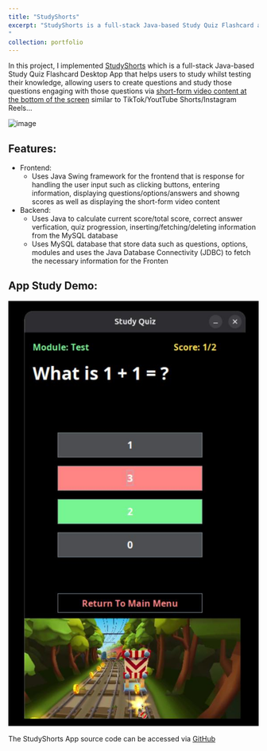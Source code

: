 ```yaml
---
title: "StudyShorts"
excerpt: "StudyShorts is a full-stack Java-based Study Quiz Flashcard app that helps user to study whilst testing their knowledge, allowing users to create questions and study those questions engaging with those questions via short-form video content at the bottom of the screen similar to TikTok/YoutTube Shorts/Instagram Reels...
"
collection: portfolio
---
```


In this project, I implemented [StudyShorts](https://github.com/T-Kalv/StudyShorts) which is a full-stack Java-based Study Quiz Flashcard Desktop App that helps users to study whilst testing their knowledge, allowing users to create questions and study those questions engaging with those questions via [short-form video content at the bottom of the screen](https://github.com/T-Kalv/StudyShorts/blob/main/StudyScreen.gif) similar to TikTok/YoutTube Shorts/Instagram Reels...

<img width="1770" height="966" alt="image" src="https://github.com/user-attachments/assets/68f235c1-a6d1-4251-9d55-faeed38c7cad" />

## Features:
- Frontend:
    - Uses Java Swing framework for the frontend that is response for handling the user input such as clicking buttons, entering information, displaying questions/options/answers and showng scores as well as displaying the short-form video content
- Backend:
    - Uses Java to calculate current score/total score, correct answer verfication, quiz progression, inserting/fetching/deleting information from the MySQL database
    - Uses MySQL database that store data such as questions, options, modules and uses the Java Database Connectivity (JDBC) to fetch the necessary information for the Fronten

## App Study Demo:
![Study Shorts App Study Demo Screen](StudyShortsStudyScreen.png)


The StudyShorts App source code can be accessed via [GitHub](https://github.com/T-Kalv/StudyShorts)

